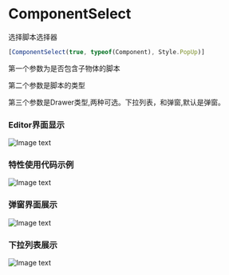 
# ComponentSelect

选择脚本选择器

``` javascript
[ComponentSelect(true, typeof(Component), Style.PopUp)]
```

第一个参数为是否包含子物体的脚本

第二个参数是脚本的类型

第三个参数是Drawer类型,两种可选。下拉列表，和弹窗,默认是弹窗。

### Editor界面显示

![Image text](https://github.com/corle-bell/ComponentSelect/blob/main/Screenshoot/QQ截图20230827114033.png)
### 特性使用代码示例
![Image text](https://github.com/corle-bell/ComponentSelect/blob/main/Screenshoot/Code.png)
### 弹窗界面展示
![Image text](https://github.com/corle-bell/ComponentSelect/blob/main/Screenshoot/PopUp.png)
### 下拉列表展示
![Image text](https://github.com/corle-bell/ComponentSelect/blob/main/Screenshoot/DropDown.png)



